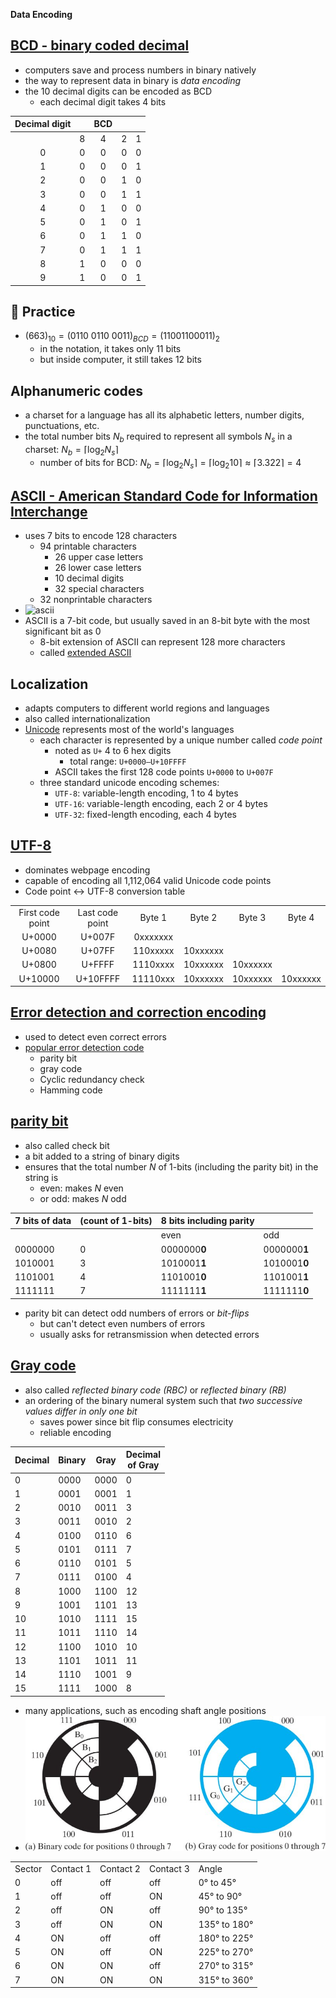 __Data Encoding__


[BCD - binary coded decimal](https://en.wikipedia.org/wiki/Binary-coded_decimal)
---
- computers save and process numbers in binary natively
- the way to represent data in binary is _data encoding_
- the 10 decimal digits can be encoded as BCD
  - each decimal digit takes 4 bits


|Decimal digit| | BCD |||
|:---:|:---:|:---:|:---:|:---:|
| |8|4|2|1|
|0|0|0|0|0|
|1|0|0|0|1|
|2|0|0|1|0|
|3|0|0|1|1|
|4|0|1|0|0|
|5|0|1|0|1|
|6|0|1|1|0|
|7|0|1|1|1|
|8|1|0|0|0|
|9|1|0|0|1|

📝 Practice
---
- $(663)_{10} = (0110\ 0110\ 0011)_{BCD}= (110 0110 0011)_2$
  - in the notation, it takes only 11 bits
  - but inside computer, it still takes 12 bits


Alphanumeric codes
---
- a charset for a language has all its alphabetic letters, number digits, punctuations, etc.
- the total number bits $N_b$ required to represent all symbols $N_s$ in a charset: $N_b = ⌈ \log_2 N_s ⌉$
  - number of bits for BCD: $N_b = ⌈ \log_2 N_s ⌉=⌈ \log_2 10 ⌉ ≈ ⌈ 3.322 ⌉ = 4$

[ASCII - American Standard Code for Information Interchange](https://en.wikipedia.org/wiki/ASCII)
---
- uses 7 bits to encode 128 characters
  - 94 printable characters
    - 26 upper case letters
    - 26 lower case letters
    - 10 decimal digits
    - 32 special characters
  - 32 nonprintable characters
- ![ascii](https://upload.wikimedia.org/wikipedia/commons/1/1b/ASCII-Table-wide.svg)
- ASCII is a 7-bit code, but usually saved in an 8-bit byte with the most significant bit as 0
  - 8-bit extension of ASCII can represent 128 more characters
  - called [extended ASCII](https://en.wikipedia.org/wiki/Extended_ASCII)


Localization
---
- adapts computers to different world regions and languages
- also called internationalization
- [Unicode](https://en.wikipedia.org/wiki/Unicode) represents most of the world's languages
  - each character is represented by a unique number called _code point_
    - noted as `U+` 4 to 6 hex digits
      - total range: `U+0000–U+10FFFF`
    - ASCII takes the first 128 code points `U+0000` to `U+007F`
  - three standard unicode encoding schemes: 
    - `UTF-8`: variable-length encoding, 1 to 4 bytes
    - `UTF-16`: variable-length encoding, each 2 or 4 bytes
    - `UTF-32`: fixed-length encoding, each 4 bytes


[UTF-8](https://en.wikipedia.org/wiki/UTF-8)
---
- dominates webpage encoding
- capable of encoding all 1,112,064 valid Unicode code points
- Code point ↔ UTF-8 conversion table

|||||||
|:---:|:---:|:---:|:---:|:---:|:---:|
| First code point | Last code point | Byte 1 | Byte 2 | Byte 3 | Byte 4 |
| U+0000 | U+007F | 0xxxxxxx |     |     |     |
| U+0080 | U+07FF | 110xxxxx | 10xxxxxx |     |     |
| U+0800 | U+FFFF | 1110xxxx | 10xxxxxx | 10xxxxxx |     |
| U+10000 | U+10FFFF | 11110xxx | 10xxxxxx | 10xxxxxx | 10xxxxxx |


[Error detection and correction encoding](https://en.wikipedia.org/wiki/Error_detection_and_correction)
---
- used to detect even correct errors
- [popular error detection code](https://en.wikipedia.org/wiki/List_of_algorithms)
  - parity bit
  - gray code
  - Cyclic redundancy check
  - Hamming code


[parity bit](https://en.wikipedia.org/wiki/Parity_bit)
---
- also called check bit
- a bit added to a string of binary digits
- ensures that the total number $N$ of 1-bits (including the parity bit) in the string is 
  - even: makes $N$ even
  - or odd: makes $N$ odd

| 7 bits of data | (count of 1-bits) | 8 bits including parity |     |
| --- | --- | --- | --- |
||| even | odd |
| 0000000 | 0   | 0000000**0** | 0000000**1** |
| 1010001 | 3   | 1010001**1** | 1010001**0** |
| 1101001 | 4   | 1101001**0** | 1101001**1** |
| 1111111 | 7   | 1111111**1** | 1111111**0** |

- parity bit can detect odd numbers of errors or _bit-flips_
  - but can't detect even numbers of errors
  - usually asks for retransmission when detected errors

[Gray code](https://en.wikipedia.org/wiki/Gray_code)
---
- also called _reflected binary code (RBC)_ or _reflected binary (RB)_
- an ordering of the binary numeral system such that _two successive values differ in only one bit_ 
  - saves power since bit flip consumes electricity
  - reliable encoding

| Decimal | Binary | Gray | Decimal  <br>of Gray |
| --- | --- | --- | --- |
| 0   | 0000 | 0000 | 0   |
| 1   | 0001 | 0001 | 1   |
| 2   | 0010 | 0011 | 3   |
| 3   | 0011 | 0010 | 2   |
| 4   | 0100 | 0110 | 6   |
| 5   | 0101 | 0111 | 7   |
| 6   | 0110 | 0101 | 5   |
| 7   | 0111 | 0100 | 4   |
| 8   | 1000 | 1100 | 12  |
| 9   | 1001 | 1101 | 13  |
| 10  | 1010 | 1111 | 15  |
| 11  | 1011 | 1110 | 14  |
| 12  | 1100 | 1010 | 10  |
| 13  | 1101 | 1011 | 11  |
| 14  | 1110 | 1001 | 9   |
| 15  | 1111 | 1000 | 8   |

- many applications, such as encoding shaft angle positions
- <img src="./img/sae.jpg" alt="shaft-angle encoder" style="width:600px;">

|     |     |     |     |     |
| --- | --- | --- | --- | --- |
| Sector | Contact 1 | Contact 2 | Contact 3 | Angle |
| 0   | off | off | off | 0° to 45° |
| 1   | off | off | ON  | 45° to 90° |
| 2   | off | ON  | off | 90° to 135° |
| 3   | off | ON  | ON  | 135° to 180° |
| 4   | ON  | off | off | 180° to 225° |
| 5   | ON  | off | ON  | 225° to 270° |
| 6   | ON  | ON  | off | 270° to 315° |
| 7   | ON  | ON  | ON  | 315° to 360° |
